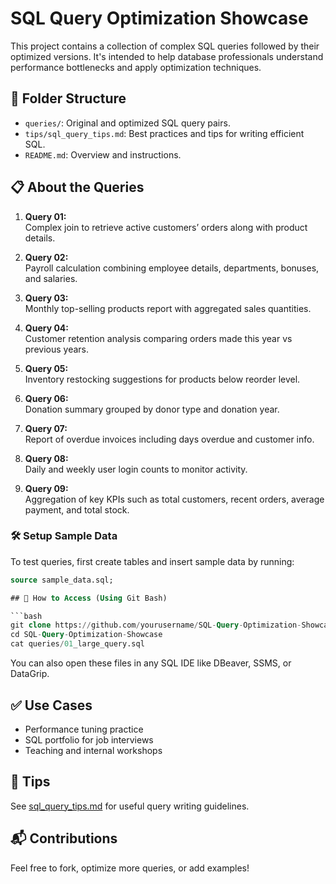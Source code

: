 # SQL Query Optimization Showcase

This project contains a collection of complex SQL queries followed by their optimized versions. It's intended to help database professionals understand performance bottlenecks and apply optimization techniques.

## 📁 Folder Structure
- `queries/`: Original and optimized SQL query pairs.
- `tips/sql_query_tips.md`: Best practices and tips for writing efficient SQL.
- `README.md`: Overview and instructions.

## 📋 About the Queries

1. **Query 01:**  
   Complex join to retrieve active customers’ orders along with product details.

2. **Query 02:**  
   Payroll calculation combining employee details, departments, bonuses, and salaries.

3. **Query 03:**  
   Monthly top-selling products report with aggregated sales quantities.

4. **Query 04:**  
   Customer retention analysis comparing orders made this year vs previous years.

5. **Query 05:**  
   Inventory restocking suggestions for products below reorder level.

6. **Query 06:**  
   Donation summary grouped by donor type and donation year.

7. **Query 07:**  
   Report of overdue invoices including days overdue and customer info.

8. **Query 08:**  
   Daily and weekly user login counts to monitor activity.

9. **Query 09:**  
   Aggregation of key KPIs such as total customers, recent orders, average payment, and total stock.
   
### 🛠️ Setup Sample Data

To test queries, first create tables and insert sample data by running:

```sql
source sample_data.sql;

## 🔧 How to Access (Using Git Bash)

```bash
git clone https://github.com/yourusername/SQL-Query-Optimization-Showcase.git
cd SQL-Query-Optimization-Showcase
cat queries/01_large_query.sql
```

You can also open these files in any SQL IDE like DBeaver, SSMS, or DataGrip.

## ✅ Use Cases
- Performance tuning practice
- SQL portfolio for job interviews
- Teaching and internal workshops

## 📌 Tips
See [sql_query_tips.md](tips/sql_query_tips.md) for useful query writing guidelines.

## 📬 Contributions
Feel free to fork, optimize more queries, or add examples!

